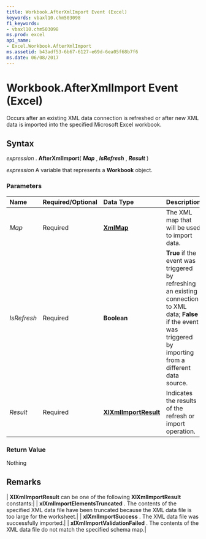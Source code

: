 ```yaml
---
title: Workbook.AfterXmlImport Event (Excel)
keywords: vbaxl10.chm503098
f1_keywords:
- vbaxl10.chm503098
ms.prod: excel
api_name:
- Excel.Workbook.AfterXmlImport
ms.assetid: b43adf53-6b67-6127-e69d-6ea05f68b7f6
ms.date: 06/08/2017
---
```



# Workbook.AfterXmlImport Event (Excel)

Occurs after an existing XML data connection is refreshed or after new XML data is imported into the specified Microsoft Excel workbook.


## Syntax

 _expression_ . **AfterXmlImport**( **_Map_** , **_IsRefresh_** , **_Result_** )

 _expression_ A variable that represents a **Workbook** object.


### Parameters



|**Name**|**Required/Optional**|**Data Type**|**Description**|
|:-----|:-----|:-----|:-----|
| _Map_|Required| **[XmlMap](Excel.XmlMap.md)**|The XML map that will be used to import data.|
| _IsRefresh_|Required| **Boolean**| **True** if the event was triggered by refreshing an existing connection to XML data; **False** if the event was triggered by importing from a different data source.|
| _Result_|Required| **[XlXmlImportResult](Excel.XlXmlImportResult.md)**|Indicates the results of the refresh or import operation.|

### Return Value

Nothing


## Remarks





| **XlXmlImportResult** can be one of the following **XlXmlImportResult** constants:|
| **xlXmlImportElementsTruncated** . The contents of the specified XML data file have been truncated because the XML data file is too large for the worksheet.|
| **xlXmlImportSuccess** . The XML data file was successfully imported.|
| **xlXmlImportValidationFailed** . The contents of the XML data file do not match the specified schema map.|

